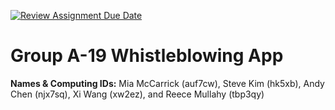 [![Review Assignment Due Date](https://classroom.github.com/assets/deadline-readme-button-24ddc0f5d75046c5622901739e7c5dd533143b0c8e959d652212380cedb1ea36.svg)](https://classroom.github.com/a/qgEWmaMc)
# Group A-19 Whistleblowing App

__Names & Computing IDs:__
Mia McCarrick (auf7cw),
Steve Kim (hk5xb), 
Andy Chen (njx7sq), 
Xi Wang (xw2ez), 
and Reece Mullahy (tbp3qy)





